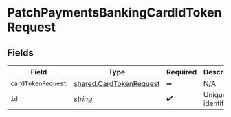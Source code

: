# PatchPaymentsBankingCardIdTokenRequest


## Fields

| Field                                                                     | Type                                                                      | Required                                                                  | Description                                                               |
| ------------------------------------------------------------------------- | ------------------------------------------------------------------------- | ------------------------------------------------------------------------- | ------------------------------------------------------------------------- |
| `cardTokenRequest`                                                        | [shared.CardTokenRequest](../../../sdk/models/shared/cardtokenrequest.md) | :heavy_minus_sign:                                                        | N/A                                                                       |
| `id`                                                                      | *string*                                                                  | :heavy_check_mark:                                                        | Unique identifier                                                         |